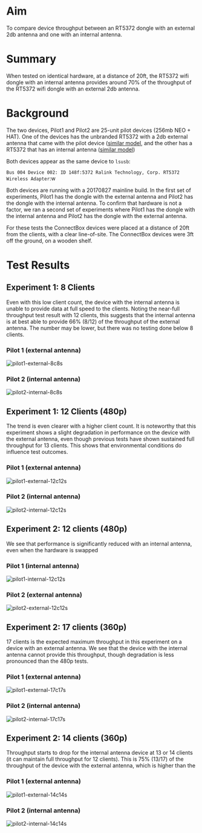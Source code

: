 # Aim

To compare device throughput between an RT5372 dongle with an external 2db antenna and one with an internal antenna.

# Summary

When tested on identical hardware, at a distance of 20ft, the RT5372 wifi dongle with an internal antenna provides around 70% of the throughput of the RT5372 wifi dongle with an external 2db antenna.

# Background

The two devices, Pilot1 and Pilot2 are 25-unit pilot devices (256mb NEO + HAT). One of the devices has the unbranded RT5372 with a 2db external antenna that came with the pilot device ([similar model](https://www.alibaba.com/product-detail/Ralink-RT5372-Chipset-USB-Wireless-Adapter_60377343002.html), and the other has a RT5372 that has an internal antenna ([similar model](https://www.alibaba.com/product-detail/RT5372-N300-WIFI-USB-Adapter-with_1075634065.html?spm=a2700.7724838.2017115.36.3c93b095WIevhn))

Both devices appear as the same device to `lsusb`:

`Bus 004 Device 002: ID 148f:5372 Ralink Technology, Corp. RT5372 Wireless Adapter`:w

Both devices are running with a 20170827 mainline build. In the first set of experiments, Pilot1 has the dongle with the external antenna and Pilot2 has the dongle with the internal antenna. To confirm that hardware is not a factor, we ran a second set of experiments where Pilot1 has the dongle with the internal antenna and Pilot2 has the dongle with the external antenna.

For these tests the ConnectBox devices were placed at a distance of 20ft from the clients, with a clear line-of-site. The ConnectBox devices were 3ft off the ground, on a wooden shelf.

# Test Results

## Experiment 1: 8 Clients

Even with this low client count, the device with the internal antenna is unable to provide data at full speed to the clients. Noting the near-full throughput test result with 12 clients, this suggests that the internal antenna is at best able to provide 66% (8/12) of the throughput of the external antenna. The number may be lower, but there was no testing done below 8 clients.

### Pilot 1 (external antenna)

![pilot1-external-8c8s]

### Pilot 2 (internal antenna)

![pilot2-internal-8c8s]

## Experiment 1: 12 Clients (480p)

The trend is even clearer with a higher client count. It is noteworthy that this experiment shows a slight degradation in performance on the device with the external antenna, even though previous tests have shown sustained full throughput for 13 clients. This shows that environmental conditions do influence test outcomes.

### Pilot 1 (external antenna)

![pilot1-external-12c12s]

### Pilot 2 (internal antenna)

![pilot2-internal-12c12s]

## Experiment 2: 12 clients (480p)

We see that performance is significantly reduced with an internal antenna, even when the hardware is swapped

### Pilot 1 (internal antenna)

![pilot1-internal-12c12s]

### Pilot 2 (external antenna)

![pilot2-external-12c12s]

## Experiment 2: 17 clients (360p)

17 clients is the expected maximum throughput in this experiment on a device with an external antenna. We see that the device with the internal antenna cannot provide this throughput, though degradation is less pronounced than the 480p tests.

### Pilot 1 (external antenna)

![pilot1-external-17c17s]

### Pilot 2 (internal antenna)

![pilot2-internal-17c17s]

## Experiment 2: 14 clients (360p)

Throughput starts to drop for the internal antenna device at 13 or 14 clients (it can maintain full throughput for 12 clients). This is 75% (13/17) of the throughput of the device with the external antenna, which is higher than the 

### Pilot 1 (external antenna)

![pilot1-external-14c14s]

### Pilot 2 (internal antenna)

![pilot2-internal-14c14s]

[pilot1-external-8c8s]: antenna_images/pilot1-test_inventories_8c8s-480p-@20ft-pilot2-no-antenna-1708281931.png
[pilot2-internal-8c8s]: antenna_images/pilot2-test_inventories_8c8s-480p-@20ft-pilot2-no-antenna-1708281931.png
[pilot1-external-12c12s]: antenna_images/pilot1-test_inventories_12c12s-480p-@20ft-pilot2-no-antenna-1708281931.png
[pilot2-internal-12c12s]: antenna_images/pilot2-test_inventories_12c12s-480p-@20ft-pilot2-no-antenna-1708281931.png
[pilot1-internal-12c12s]: antenna_images/pilot1-test_inventories_12c12s-480p-@20ft-pilot1-no-antenna-1708272046.png
[pilot2-external-12c12s]: antenna_images/pilot2-test_inventories_12c12s-480p-@20ft-pilot1-no-antenna-1708272046.png
[pilot1-external-14c14s]: antenna_images/pilot1-test_inventories_14c14s-360p-@20ft-pilot2-no-antenna-1708281931.png
[pilot2-internal-14c14s]: antenna_images/pilot2-test_inventories_14c14s-360p-@20ft-pilot2-no-antenna-1708281931.png
[pilot1-external-17c17s]: antenna_images/pilot1-test_inventories_17c17s-360p-@20ft-pilot2-no-antenna-1708281931.png
[pilot2-internal-17c17s]: antenna_images/pilot2-test_inventories_17c17s-360p-@20ft-pilot2-no-antenna-1708281931.png
